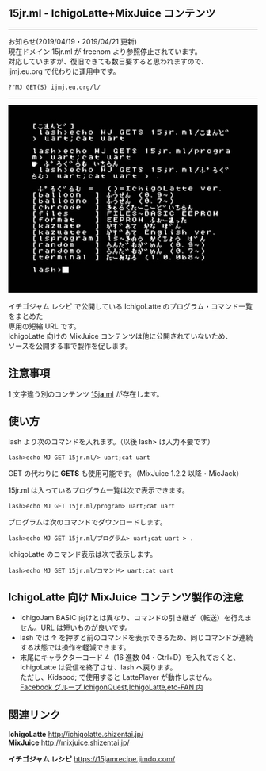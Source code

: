 ## 15jr.ml - IchigoLatte+MixJuice コンテンツ
___

お知らせ(2019/04/19・2019/04/21 更新)\
現在ドメイン 15jr.ml が freenom より参照停止されています。\
対応していますが、復旧できても数日要すると思われますので、\
ijmj.eu.org で代わりに運用中です。

```
?"MJ GET(S) ijmj.eu.org/l/
```

___

![スクリーンショット](/screenshot.jpg)

イチゴジャム レシピ で公開している IchigoLatte のプログラム・コマンド一覧をまとめた\
専用の短縮 URL です。\
IchigoLatte 向けの MixJuice コンテンツは他に公開されていないため、\
ソースを公開する事で製作を促します。

## 注意事項

1 文字違う別のコンテンツ [15j**a**.ml](https://github.com/fu-sen/15ja.ml) が存在します。

## 使い方

lash より次のコマンドを入れます。（以後 lash> は入力不要です）

```
lash>echo MJ GET 15jr.ml/> uart;cat uart
```

GET の代わりに **GETS** も使用可能です。（MixJuice 1.2.2 以降・MicJack）

15jr.ml は入っているプログラム一覧は次で表示できます。

```
lash>echo MJ GET 15jr.ml/program> uart;cat uart
```

プログラムは次のコマンドでダウンロードします。

```
lash>echo MJ GET 15jr.ml/プログラム> uart;cat uart > .
```

IchigoLatte のコマンド表示は次で表示します。

```
lash>echo MJ GET 15jr.ml/コマンド> uart;cat uart
```

## IchigoLatte 向け MixJuice コンテンツ製作の注意

- IchigoJam BASIC 向けとは異なり、コマンドの引き継ぎ（転送）を行えません。URL は短いものが良いです。
- lash では ↑ を押すと前のコマンドを表示できるため、同じコマンドが連続する状態では操作を軽減できます。
- 末尾にキャラクターコード 4（16 進数 04・Ctrl+D）を入れておくと、IchigoLatte は受信を終了させ、lash へ戻ります。<br />ただし、Kidspod; で使用すると LattePlayer が動作しません。<br />[Facebook グループ IchigonQuest,IchigoLatte,etc-FAN 内](https://www.facebook.com/groups/568222796651326/permalink/856839061123030/)

## 関連リンク

**IchigoLatte** http://ichigolatte.shizentai.jp/ \
**MixJuice** http://mixjuice.shizentai.jp/

**イチゴジャム レシピ** https://15jamrecipe.jimdo.com/
